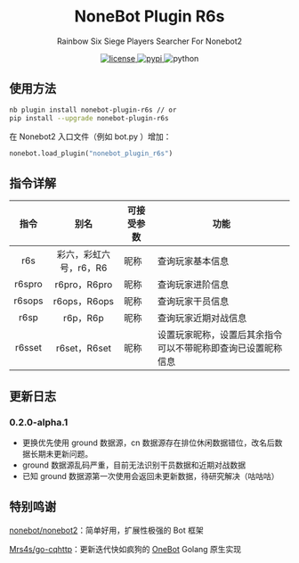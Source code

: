 <div align="center">

# NoneBot Plugin R6s

Rainbow Six Siege Players Searcher For Nonebot2

</div>

</div>

<p align="center">
  <a href="https://raw.githubusercontent.com/abrahum/nonebot-plugin-r6s/master/LICENSE">
    <img src="https://img.shields.io/github/license/abrahum/nonebot_plugin_r6s.svg" alt="license">
  </a>
  <a href="https://pypi.python.org/pypi/nonebot-plugin-r6s">
    <img src="https://img.shields.io/pypi/v/nonebot-plugin-r6s.svg" alt="pypi">
  </a>
  <img src="https://img.shields.io/badge/python-3.7+-blue.svg" alt="python">
</p>

## 使用方法

``` zsh
nb plugin install nonebot-plugin-r6s // or
pip install --upgrade nonebot-plugin-r6s
```
在 Nonebot2 入口文件（例如 bot.py ）增加：
``` python
nonebot.load_plugin("nonebot_plugin_r6s")
```

## 指令详解

|指令|别名|可接受参数|功能|
|:-:|:-:|--|---|
|r6s|彩六，彩虹六号，r6，R6|昵称|查询玩家基本信息|
|r6spro|r6pro，R6pro|昵称|查询玩家进阶信息|
|r6sops|r6ops，R6ops|昵称|查询玩家干员信息|
|r6sp|r6p，R6p|昵称|查询玩家近期对战信息|
|r6sset|r6set，R6set|昵称|设置玩家昵称，设置后其余指令可以不带昵称即查询已设置昵称信息|

## 更新日志

### 0.2.0-alpha.1

- 更换优先使用 ground 数据源，cn 数据源存在排位休闲数据错位，改名后数据长期未更新问题。
- ground 数据源乱码严重，目前无法识别干员数据和近期对战数据
- 已知 ground 数据源第一次使用会返回未更新数据，待研究解决（咕咕咕）

## 特别鸣谢

[nonebot/nonebot2](https://github.com/nonebot/nonebot2/)：简单好用，扩展性极强的 Bot 框架

[Mrs4s/go-cqhttp](https://github.com/Mrs4s/go-cqhttp)：更新迭代快如疯狗的 [OneBot](https://github.com/howmanybots/onebot/blob/master/README.md) Golang 原生实现

